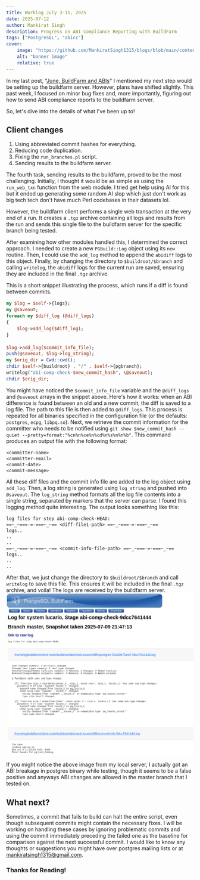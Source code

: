 ```yaml
---
title: Worklog July 3-11, 2025
date: 2025-07-12
author: Mankirat Singh
description: Progress on ABI Compliance Reporting with BuildFarm
tags: ["PostgreSQL", "abicc"]
cover:
    image: "https://github.com/MankiratSingh1315/blogs/blob/main/content/en/posts/worklog-3to11-abi-complicance-reporting/ABICCcommonCOVER.png?raw=true"
    alt: "banner image"
    relative: true
---
```

In my last post, "[June, BuildFarm and ABIs](https://blog.mankiratsingh.com/posts/june-postgres-and-abicc/)" I mentioned my next step would be setting up the buildfarm server. However, plans have shifted slightly. This past week, I focused on minor bug fixes and, more importantly, figuring out how to send ABI compliance reports to the buildfarm server.

So, let's dive into the details of what I've been up to!

## Client changes
1. Using abbreviated commit hashes for everything.
2. Reducing code duplication.
3. Fixing the `run_branches.pl` script.
4. Sending results to the buildfarm server.

The fourth task, sending results to the buildfarm, proved to be the most challenging. Initially, I thought it would be as simple as using the `run_web_txn` function from the web module. I tried get help using AI for this but it ended up generating some random AI slop which just don't work as big tech tech don't have much Perl codebases in their datasets lol.

However, the buildfarm client performs a single web transaction at the very end of a run. It creates a `.tgz` archive containing all logs and results from the run and sends this single file to the buildfarm server for the specific branch being tested.

After examining how other modules handled this, I determined the correct approach. I needed to create a new `PGBuild::Log` object using its `new` routine. Then, I could use the `add_log` method to append the `abidiff` logs to this object. Finally, by changing the directory to `$buildroot/$branch` and calling `writelog`, the `abidiff` logs for the current run are saved, ensuring they are included in the final `.tgz` archive.

This is a short snippet illustrating the process, which runs if a diff is found between commits.
```perl
my $log = $self->{logs};
my @saveout;
foreach my $diff_log (@diff_logs)
{
    $log->add_log($diff_log);
}

$log->add_log($commit_info_file);
push(@saveout, $log->log_string);
my $orig_dir = Cwd::cwd();
chdir $self->{buildroot} . "/" . $self->{pgbranch};
writelog("abi-comp-check-$new_commit_hash", \@saveout);
chdir $orig_dir;
```
You might have noticed the `$commit_info_file` variable and the `@diff_logs` and `@saveout` arrays in the snippet above. Here's how it works: when an ABI difference is found between an old and a new commit, the diff is saved to a log file. The path to this file is then added to `@diff_logs`. This process is repeated for all binaries specified in the configuration file (or the defaults: `postgres`, `ecpg`, `libpq.so`). Next, we retrieve the commit information for the committer who needs to be notified using `git show $new_commit_hash --quiet --pretty=format:"%cn%n%ce%n%cd%n%s%n%n%b"`. This command produces an output file with the following format:
```
<committer-name>
<committer-email>
<commit-date>
<commit-message>
```
All these diff files and the commit info file are added to the log object using `add_log`. Then, a log string is generated using `log_string` and pushed into `@saveout`. The `log_string` method formats all the log file contents into a single string, separated by markers that the server can parse. I found this logging method quite interesting. The output looks something like this:
```
log files for step abi-comp-check-HEAD:
==~_~===-=-===~_~== <diff-file1-path> ==~_~===-=-===~_~==
logs..
..
..
==~_~===-=-===~_~== <commit-info-file-path> ==~_~===-=-===~_~==
logs..
..
..

```
After that, we just change the directory to `$buildroot/$branch` and call `writelog` to save this file. This ensures it will be included in the final `.tgz` archive, and voila! The logs are received by the buildfarm server.
![server-img](./image.png)

If you might notice the above image from my local server, I actually got an ABI breakage in postgres binary while testing, though it seems to be a false positive and anyways ABI changes are allowed in the master branch that I tested on.


## What next?
Sometimes, a commit that fails to build can halt the entire script, even though subsequent commits might contain the necessary fixes. I will be working on handling these cases by ignoring problematic commits and using the commit immediately preceding the failed one as the baseline for comparison against the next successful commit.
I would like to know any thoughts or suggestions you might have over postgres mailing lists or at mankiratsingh1315@gmail.com.

### Thanks for Reading!
